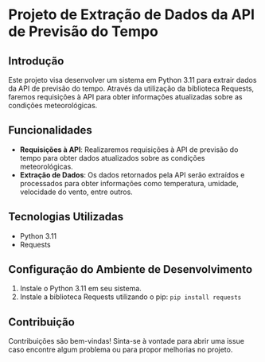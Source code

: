 # Projeto de Extração de Dados da API de Previsão do Tempo

## Introdução
Este projeto visa desenvolver um sistema em Python 3.11 para extrair
dados da API de previsão do tempo. Através da utilização da biblioteca Requests, 
faremos requisições à API para obter informações atualizadas sobre as condições 
meteorológicas.

## Funcionalidades
- **Requisições à API**: Realizaremos requisições à API de previsão do tempo para obter dados atualizados sobre as condições meteorológicas.
- **Extração de Dados**: Os dados retornados pela API serão extraídos e processados para obter informações como temperatura, umidade, velocidade do vento, entre outros.


## Tecnologias Utilizadas
- Python 3.11
- Requests

## Configuração do Ambiente de Desenvolvimento
1. Instale o Python 3.11 em seu sistema.
2. Instale a biblioteca Requests utilizando o pip: ` pip install requests `

## Contribuição
Contribuições são bem-vindas! Sinta-se à vontade para abrir uma issue caso encontre algum problema ou para propor melhorias no projeto.